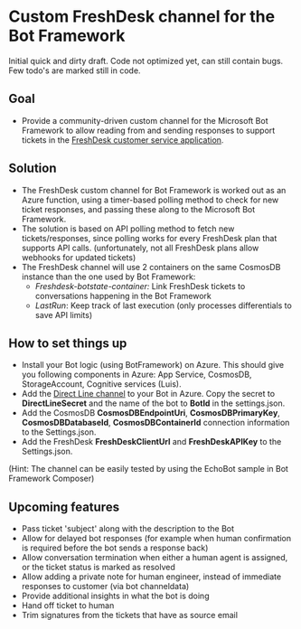 # Custom FreshDesk channel for the Bot Framework
Initial quick and dirty draft. Code not optimized yet, can still contain bugs. Few todo's are marked still in code.

## Goal
- Provide a community-driven custom channel for the Microsoft Bot Framework to allow reading from and sending responses to support tickets in the [FreshDesk customer service application](https://freshdesk.com/). 

## Solution
- The FreshDesk custom channel for Bot Framework is worked out as an Azure function, using a timer-based polling method to check for new ticket responses, and passing these along to the Microsoft Bot Framework. 
- The solution is based on API polling method to fetch new tickets/responses, since polling works for every FreshDesk plan that supports API calls. (unfortunately, not all FreshDesk plans allow webhooks for updated tickets)
- The FreshDesk channel will use 2 containers on the same CosmosDB instance than the one used by Bot Framework:
  - *Freshdesk-botstate-container:* Link FreshDesk tickets to conversations happening in the Bot Framework
  - *LastRun*: Keep track of last execution (only processes differentials to save API limits)

## How to set things up
- Install your Bot logic (using BotFramework) on Azure. This should give you following components in Azure: App Service, CosmosDB, StorageAccount, Cognitive services (Luis). 
- Add the [Direct Line channel](https://docs.microsoft.com/en-us/azure/bot-service/bot-service-channel-connect-directline?view=azure-bot-service-4.0) to your Bot in Azure. Copy the secret to **DirectLineSecret** and the name of the bot to **BotId** in the settings.json. 
- Add the CosmosDB **CosmosDBEndpointUri**, **CosmosDBPrimaryKey**, **CosmosDBDatabaseId**, **CosmosDBContainerId** connection information to the Settings.json.  
- Add the FreshDesk **FreshDeskClientUrl** and **FreshDeskAPIKey** to the Settings.json.

(Hint: The channel can be easily tested by using the EchoBot sample in Bot Framework Composer)

## Upcoming features
- Pass ticket 'subject' along with the description to the Bot
- Allow for delayed bot responses (for example when human confirmation is required before the bot sends a response back)
- Allow conversation termination when either a human agent is assigned, or the ticket status is marked as resolved
- Allow adding a private note for human engineer, instead of immediate responses to customer (via bot channeldata)
- Provide additional insights in what the bot is doing
- Hand off ticket to human
- Trim signatures from the tickets that have as source email

